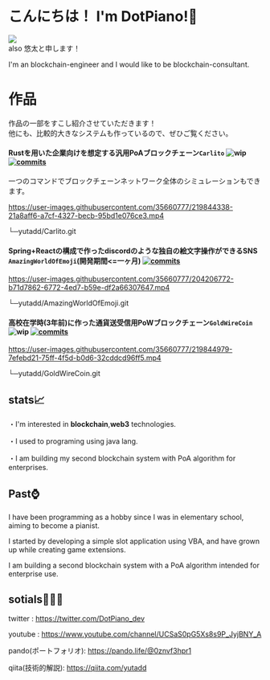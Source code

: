 # こんにちは！ I'm DotPiano!👋
![](https://komarev.com/ghpvc/?username=yutadd)  
also 悠太と申します！  

I'm an blockchain-engineer and I would like to be blockchain-consultant.

# 作品
作品の一部をすこし紹介させていただきます！  
他にも、比較的大きなシステムも作っているので、ぜひご覧ください。  

#### Rustを用いた企業向けを想定する汎用PoAブロックチェーン`Carlito`  ![wip](https://img.shields.io/badge/work%20in%20progress-wip-yellow) [![commits](https://badgen.net/github/commits/yutadd/Carlito/master)](https://github.com/yutadd/Carlito/commits/master?icon=github&color=green)
 一つのコマンドでブロックチェーンネットワーク全体のシミュレーションもできます。
 

https://user-images.githubusercontent.com/35660777/219844338-21a8aff6-a7cf-4327-becb-95bd1e076ce3.mp4


└─yutadd/Carlito.git  


#### Spring+Reactの構成で作ったdiscordのような独自の絵文字操作ができるSNS `AmazingWorldOfEmoji`(開発期間<=一ヶ月)  [![commits](https://badgen.net/github/commits/yutadd/AmazingWorldOfEmoji/main)](https://github.com/yutadd/AmazingWorldOfEmoji/commits/main?icon=github&color=green)

https://user-images.githubusercontent.com/35660777/204206772-b71d7862-6772-4ed7-b59e-df2a66307647.mp4

└─yutadd/AmazingWorldOfEmoji.git  


#### 高校在学時(3年前)に作った通貨送受信用PoWブロックチェーン`GoldWireCoin`  ![wip](https://img.shields.io/badge/out%20of%20service-out%20of%20service-red) [![commits](https://badgen.net/github/commits/yutadd/GoldWireCoin/master)](https://github.com/yutadd/GoldWireCoin/commits/master?icon=github&color=green)


https://user-images.githubusercontent.com/35660777/219844979-7efebd21-75ff-4f5d-b0d6-32cddcd96ff5.mp4



└─yutadd/GoldWireCoin.git  

## stats📈  
・I'm interested in **blockchain**,**web3** technologies.  

・I used to programing using java lang.  

・I am building my second blockchain system with PoA algorithm for enterprises.
  
## Past⌚  
I have been programming as a hobby since I was in elementary school, aiming to become a pianist.  

I started by developing a simple slot application using VBA, and have grown up while creating game extensions.  

I am building a second blockchain system with a PoA algorithm intended for enterprise use.

## sotials🧑‍🤝‍🧑

twitter : https://twitter.com/DotPiano_dev  

youtube : https://www.youtube.com/channel/UCSaS0pG5Xs8s9P_JyjBNY_A  

pando(ポートフォリオ): https://pando.life/@0znvf3hpr1  

qiita(技術的解説): https://qiita.com/yutadd  
